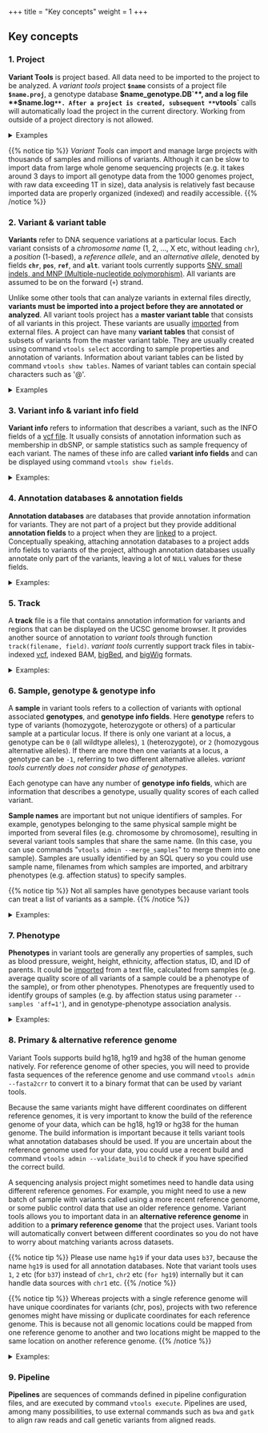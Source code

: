 +++
title = "Key concepts"
weight = 1
+++

## Key concepts

### 1. Project

**Variant Tools** is project based. All data need to be imported to the project to be analyzed. A *variant tools* project **`$name`** consists of a project file **`$name.proj`**, a genotype database **$`name_genotype.DB`**, and a log file **`$name.log`**. After a project is created, subsequent **`vtools`** calls will automatically load the project in the current directory. Working from outside of a project directory is not allowed. 

<details> <summary> Examples </summary>

Let us create a sample project and import two datasets from the pilot phase of the 1000 genomes project: 

    % vtools init concept
    % vtools import CEU_hg38_all.vcf --build hg38 --sample_name CEU --var_info AA AC AN DP
    % vtools import JPT_hg38_all.vcf --sample_name JPT --var_info AA AC AN DP

 

The project properties can be displayed as follows 

    % vtools show project
    
    Project name:                concept
    Primary reference genome:    hg38
    Secondary reference genome:  
    Storage method:              hdf5
    Variant tables:              variant
    Annotation databases:  


</details>


{{% notice tip %}} 
*Variant Tools* can import and manage large projects with thousands of samples and millions of variants. Although it can be slow to import data from large whole genome sequencing projects (e.g. it takes around 3 days to import all genotype data from the 1000 genomes project, with raw data exceeding 1T in size), data analysis is relatively fast because imported data are properly organized (indexed) and readily accessible.
{{% /notice %}}

### 2. Variant & variant table

**Variants** refer to DNA sequence variations at a particular locus. Each variant consists of a *chromosome name* (1, 2, ..., X etc, without leading `chr`), a *position* (1-based), a *reference allele*, and an *alternative allele*, denoted by fields **`chr`**, **`pos`**, **`ref`**, and **`alt`**. variant tools currently supports [SNV, small indels, and MNP (Multiple-nucleotide polymorphism)][1]. All variants are assumed to be on the forward (`+`) strand. 

Unlike some other tools that can analyze variants in external files directly, **variants must be imported into a project before they are annotated or analyzed**. All variant tools project has a **master variant table** that consists of all variants in this project. These variants are usually [imported][2] from external files. A project can have many **variant tables** that consist of subsets of variants from the master variant table. They are usually created using command `vtools select` according to sample properties and annotation of variants. Information about variant tables can be listed by command `vtools show tables`. Names of variant tables can contain special characters such as '@'. 

<details> <summary> Examples </summary>

This project has a single **master variant table** with 4,858 variants: 

    % vtools show tables
    
    table      #variants     date message
    variant        4,839    May30 Master variant table
    

Each variant has chr, position, reference and alternative alleles, 

    % vtools output variant chr pos ref alt --limit 5
    
    1   1180123 T   C
    1   1180168 G   A
    1   1182895 C   T
    1   1184997 T   A
    1   1185051 G   A


We can select all variants with reference allele `T` and save the results to a **variant table** named `refT`, 

    % vtools select variant 'ref="T"' --to_table refT 'variants with reference allele T'
    
    Running: 3 1.5K/s in 00:00:00
    INFO: 780 variants selected.
    

Now there are two variant tables `variant` and `refT` in this project 

    % vtools show tables
    
    table      #variants     date message
    refT             780    May30 variants with reference allele T
    variant        4,839    May30 Master variant table
    

As you can see, all variants in table `refT` have reference allele `T`: 

    % vtools output refT chr pos ref alt --limit 5
    
    1   1180123 T   C
    1   1184997 T   A
    1   3631572 T   C
    1   6464441 T   C
    1   6464628 T   C
    

</details>




### 3. Variant info & variant info field

**Variant info** refers to information that describes a variant, such as the INFO fields of a [vcf file][3]. It usually consists of annotation information such as membership in dbSNP, or sample statistics such as sample frequency of each variant. The names of these info are called **variant info fields** and can be displayed using command `vtools show fields`. 

<details><summary>Examples:</summary> The project has 4 variant info fields `AA`, `AC`, `AN`, and `DP`, as shown by the following command 

    % vtools show fields
    
    variant.chr (char)      Chromosome name (VARCHAR)
    variant.pos (int)       Position (INT, 1-based)
    variant.ref (char)      Reference allele (VARCHAR, - for missing allele of an insertion)
    variant.alt (char)      Alternative allele (VARCHAR, - for missing allele of an deletion)
    variant.AA (char)
    variant.AC (int)
    variant.AN (int)
    variant.DP (int)
    refT.chr (char)         Chromosome name (VARCHAR)

    

These fields are imported from the INFO fields of the vcf file, and are the ancestral allele, total number of alternate alleles in called genotypes, total number of alleles in called genotypes, and Read Depth from MOSAIK BAM, respectively, for each variant. These fields could be outputted for each variant, 



    % vtools  output refT chr pos ref alt AA AC AN DP --limit 5
    
    1   1180123 T   C   T   4   114 3251
    1   1184997 T   A   T   1   178 7275
    1   3631572 T   C   C   156 156 1753
    1   6464441 T   C   T   12  172 4691
    1   6464628 T   C   T   9   176 6871
    

More variant info fields could be added to the project using command `vtools update`. 



    % vtools update variant --from_file CEU_hg38_all.vcf --var_info id 
    
    INFO: Using primary reference genome hg38 of the project.
    Getting existing variants: 100% [=======================] 4,839 372.4K/s in 00:00:00
    INFO: Updating variants from CEU_hg38_all.vcf (1/1)
    CEU_hg38_all.vcf: 100% [==================================] 3,512 7.4K/s in 00:00:00
    Getting existing variants: 100% [=======================] 4,839 368.5K/s in 00:00:00



    $ vtools output refT chr pos ref alt id AA AC AN DP -l 5
    
    1   1180123 T   C   .           T   4   114 3251
    1   1184997 T   A   .           T   1   178 7275
    1   3631572 T   C   rs2760321   C   156 156 1753
    1   6464441 T   C   rs11800462  T   12  172 4691
    1   6464628 T   C   rs3170675   T   9   176 6871
    

</details>



### 4. Annotation databases & annotation fields

**Annotation databases** are databases that provide annotation information for variants. They are not part of a project but they provide additional **annotation fields** to a project when they are [linked][4] to a project. Conceptually speaking, attaching annotation databases to a project adds info fields to variants of the project, although annotation databases usually annotate only part of the variants, leaving a lot of `NULL` values for these fields. 

<details><summary>Examples:</summary> Let us download and use an annotation database `dbSNP` version 135 for reference genome hg19

    % vtools use dbSNP
    
    INFO: Choosing version dbSNP-hg38_143 from 10 available databases.
    INFO: Downloading annotation database annoDB/dbSNP-hg38_143.ann
    INFO: Using annotation DB dbSNP as dbSNP in project concept.
    INFO: dbSNP version 143, created using vcf file downloaded from NCBI

This database provides the following **annotation fields** 

    % vtools show annotation dbSNP
    
    Annotation database dbSNP (version hg38_143)
    Description:            dbSNP version 143, created using vcf file downloaded from NCBI
    Database type:          variant
    Reference genome hg38:  chr, pos, ref, alt
      chr (char)
      pos (int)
      name (char)           DB SNP ID (rsname)
      ref (char)            Reference allele (as on the + strand)
      alt (char)            Alternative allele (as on the + strand)
      FILTER (char)         Inconsistent Genotype Submission For At Least One Sample
      RS (int)              dbSNP ID (i.e. rs number)
      RSPOS (int)           Chr position reported in dbSNP
      RV (int)              RS orientation is reversed
      VP (char)             Variation Property.  Documentation is at ftp://ftp.ncbi.nlm.nih.gov/snp/specs/dbSNP_BitField_latest.pdf
      GENEINFO (char)       Pairs each of gene symbol:gene id.  The gene symbol and id are delimited by a colon (:) and each pair is delimited by a vertical bar (|)
      dbSNPBuildID (int)    First dbSNP Build for RS
      SAO (int)             Variant Allele Origin: 0 - unspecified, 1 - Germline, 2 - Somatic, 3 - Both
      SSR (int)             Variant Suspect Reason Codes (may be more than one value added together) 0 - unspecified, 1 - Paralog, 2 - byEST, 4 - oldAlign, 8 - Para_EST, 16 - 1kg_failed,
                            1024 - other
      WGT (int)             Weight, 00 - unmapped, 1 - weight 1, 2 - weight 2, 3 - weight 3 or more
      VC (char)             Variation Class
      PM_flag (int)         Variant is Precious(Clinical,Pubmed Cited)
      TPA_flag (int)        Provisional Third Party Annotation(TPA) (currently rs from PHARMGKB who will give phenotype data)
      PMC_flag (int)        Links exist to PubMed Central article
      S3D_flag (int)        Has 3D structure - SNP3D table
      SLO_flag (int)        Has SubmitterLinkOut - From SNP->SubSNP->Batch.link_out
      NSF_flag (int)        Has non-synonymous frameshift A coding region variation where one allele in the set changes all downstream amino acids. FxnClass = 44
      NSM_flag (int)        Has non-synonymous missense A coding region variation where one allele in the set changes protein peptide. FxnClass = 42
      NSN_flag (int)        Has non-synonymous nonsense A coding region variation where one allele in the set changes to STOP codon (TER). FxnClass = 41
      REF_flag_flag (int)   Has reference A coding region variation where one allele in the set is identical to the reference sequence. FxnCode = 8
      SYN_flag (int)        Has synonymous A coding region variation where one allele in the set does not change the encoded amino acid. FxnCode = 3
      U3_flag (int)         In 3' UTR Location is in an untranslated region (UTR). FxnCode = 53
      U5_flag (int)         In 5' UTR Location is in an untranslated region (UTR). FxnCode = 55
      ASS_flag (int)        In acceptor splice site FxnCode = 73
      DSS_flag (int)        In donor splice-site FxnCode = 75
      INT_flag (int)        In Intron FxnCode = 6
      R3_flag (int)         In 3' gene region FxnCode = 13
      R5_flag (int)         In 5' gene region FxnCode = 15
      OTH_flag (int)        Has other variant with exactly the same set of mapped positions on NCBI refernce assembly.
      CFL_flag (int)        Has Assembly conflict. This is for weight 1 and 2 variant that maps to different chromosomes on different assemblies.
      ASP_flag (int)        Is Assembly specific. This is set if the variant only maps to one assembly
      MUT_flag (int)        Is mutation (journal citation, explicit fact): a low frequency variation that is cited in journal and other reputable sources
      VLD_flag (int)        Is Validated.  This bit is set if the variant has 2+ minor allele count based on frequency or genotype data.
      G5A_flag (int)        >5% minor allele frequency in each and all populations
      G5_flag (int)         >5% minor allele frequency in 1+ populations
      HD_flag (int)         Marker is on high density genotyping kit (50K density or greater).  The variant may have phenotype associations present in dbGaP.
      GNO_flag (int)        Genotypes available. The variant has individual genotype (in SubInd table).
      KGValidated_flag (int)
                            1000 Genome validated
      KGPhase1_flag (int)   1000 Genome phase 1 (incl. June Interim phase 1)
      KGPilot123_flag (int) 1000 Genome discovery all pilots 2010(1,2,3)
      KGPROD_flag (int)     Has 1000 Genome submission
      OTHERKG_flag (int)    non-1000 Genome submission
      PH3_flag (int)        HAP_MAP Phase 3 genotyped: filtered, non-redundant
      CDA_flag (int)        Variation is interrogated in a clinical diagnostic assay
      LSD_flag (int)        Submitted from a locus-specific database
      MTP_flag (int)        Microattribution/third-party annotation(TPA:GWAS,PAGE)
      OM_flag (int)         Has OMIM/OMIA
      NOC_flag (int)        Contig allele not present in variant allele list. The reference sequence allele at the mapped position is not present in the variant allele list, adjusted for
                            orientation.
      WTD_flag (int)        Is Withdrawn by submitter If one member ss is withdrawn by submitter, then this bit is set.  If all member ss' are withdrawn, then the rs is deleted to
                            SNPHistory
      NOV_flag (int)        Rs cluster has non-overlapping allele sets. True when rs set has more than 2 alleles from different submissions and these sets share no alleles in common.
      CAF (char)            An ordered, comma delimited list of allele frequencies based on 1000Genomes, starting with the reference allele followed by alternate alleles as ordered in the
                            ALT column. Where a 1000Genomes alternate allele is not in the dbSNPs alternate allele set, the allele is added to the ALT column.  The minor allele is the
                            second largest value in the list, and was previuosly reported in VCF as the GMAF.  This is the GMAF reported on the RefSNP and EntrezSNP pages and
                            VariationReporter
      COMMON (int)          RS is a common SNP.  A common SNP is one that has at least one 1000Genomes population with a minor allele of frequency >= 1% and for which 2 or more founders
                            contribute to that minor allele frequency.

    

The fields are now available in the project, 

    % vtools show fields
    
    variant.chr (char)      Chromosome name (VARCHAR)
    variant.pos (int)       Position (INT, 1-based)
    variant.ref (char)      Reference allele (VARCHAR, - for missing allele of an insertion)
    variant.alt (char)      Alternative allele (VARCHAR, - for missing allele of an deletion)
    variant.AA (char)
    variant.AC (int)
    variant.AN (int)
    variant.DP (int)
    variant.id (char)
    refT.chr (char)         Chromosome name (VARCHAR)
    dbSNP.chr (char)
    dbSNP.pos (int)
    dbSNP.name (char)       DB SNP ID (rsname)
    dbSNP.ref (char)        Reference allele (as on the + strand)
    dbSNP.alt (char)        Alternative allele (as on the + strand)
    dbSNP.FILTER (char)     Inconsistent Genotype Submission For At Least One Sample
    dbSNP.RS (int)          dbSNP ID (i.e. rs number)
    dbSNP.RSPOS (int)       Chr position reported in dbSNP
    dbSNP.RV (int)          RS orientation is reversed
    dbSNP.VP (char)         Variation Property.  Documentation is at ftp://ftp.ncbi.nlm.nih.gov/snp/specs/dbSNP_BitField_latest.pdf
    dbSNP.GENEINFO (char)   Pairs each of gene symbol:gene id.  The gene symbol and id are delimited by a colon (:) and each pair is delimited by a vertical bar (|)
    dbSNP.dbSNPBuildID (int)
                            First dbSNP Build for RS
    dbSNP.SAO (int)         Variant Allele Origin: 0 - unspecified, 1 - Germline, 2 - Somatic, 3 - Both
    dbSNP.SSR (int)         Variant Suspect Reason Codes (may be more than one value added together) 0 - unspecified, 1 - Paralog, 2 - byEST, 4 - oldAlign, 8 - Para_EST, 16 - 1kg_failed,
                            1024 - other
    dbSNP.WGT (int)         Weight, 00 - unmapped, 1 - weight 1, 2 - weight 2, 3 - weight 3 or more
    dbSNP.VC (char)         Variation Class
    dbSNP.PM_flag (int)     Variant is Precious(Clinical,Pubmed Cited)
    dbSNP.TPA_flag (int)    Provisional Third Party Annotation(TPA) (currently rs from PHARMGKB who will give phenotype data)
    dbSNP.PMC_flag (int)    Links exist to PubMed Central article
    dbSNP.S3D_flag (int)    Has 3D structure - SNP3D table
    dbSNP.SLO_flag (int)    Has SubmitterLinkOut - From SNP->SubSNP->Batch.link_out
    dbSNP.NSF_flag (int)    Has non-synonymous frameshift A coding region variation where one allele in the set changes all downstream amino acids. FxnClass = 44
    dbSNP.NSM_flag (int)    Has non-synonymous missense A coding region variation where one allele in the set changes protein peptide. FxnClass = 42
    dbSNP.NSN_flag (int)    Has non-synonymous nonsense A coding region variation where one allele in the set changes to STOP codon (TER). FxnClass = 41
    dbSNP.REF_flag_flag (int)
                            Has reference A coding region variation where one allele in the set is identical to the reference sequence. FxnCode = 8
    dbSNP.SYN_flag (int)    Has synonymous A coding region variation where one allele in the set does not change the encoded amino acid. FxnCode = 3
    dbSNP.U3_flag (int)     In 3' UTR Location is in an untranslated region (UTR). FxnCode = 53
    dbSNP.U5_flag (int)     In 5' UTR Location is in an untranslated region (UTR). FxnCode = 55
    dbSNP.ASS_flag (int)    In acceptor splice site FxnCode = 73
    dbSNP.DSS_flag (int)    In donor splice-site FxnCode = 75
    dbSNP.INT_flag (int)    In Intron FxnCode = 6
    dbSNP.R3_flag (int)     In 3' gene region FxnCode = 13
    dbSNP.R5_flag (int)     In 5' gene region FxnCode = 15
    dbSNP.OTH_flag (int)    Has other variant with exactly the same set of mapped positions on NCBI refernce assembly.
    dbSNP.CFL_flag (int)    Has Assembly conflict. This is for weight 1 and 2 variant that maps to different chromosomes on different assemblies.
    dbSNP.ASP_flag (int)    Is Assembly specific. This is set if the variant only maps to one assembly
    dbSNP.MUT_flag (int)    Is mutation (journal citation, explicit fact): a low frequency variation that is cited in journal and other reputable sources
    dbSNP.VLD_flag (int)    Is Validated.  This bit is set if the variant has 2+ minor allele count based on frequency or genotype data.
    dbSNP.G5A_flag (int)    >5% minor allele frequency in each and all populations
    dbSNP.G5_flag (int)     >5% minor allele frequency in 1+ populations
    dbSNP.HD_flag (int)     Marker is on high density genotyping kit (50K density or greater).  The variant may have phenotype associations present in dbGaP.
    dbSNP.GNO_flag (int)    Genotypes available. The variant has individual genotype (in SubInd table).
    dbSNP.KGValidated_flag (int)
                            1000 Genome validated
    dbSNP.KGPhase1_flag (int)
                            1000 Genome phase 1 (incl. June Interim phase 1)
    dbSNP.KGPilot123_flag (int)
                            1000 Genome discovery all pilots 2010(1,2,3)
    dbSNP.KGPROD_flag (int) Has 1000 Genome submission
    dbSNP.OTHERKG_flag (int)
                            non-1000 Genome submission
    dbSNP.PH3_flag (int)    HAP_MAP Phase 3 genotyped: filtered, non-redundant
    dbSNP.CDA_flag (int)    Variation is interrogated in a clinical diagnostic assay
    dbSNP.LSD_flag (int)    Submitted from a locus-specific database
    dbSNP.MTP_flag (int)    Microattribution/third-party annotation(TPA:GWAS,PAGE)
    dbSNP.OM_flag (int)     Has OMIM/OMIA
    dbSNP.NOC_flag (int)    Contig allele not present in variant allele list. The reference sequence allele at the mapped position is not present in the variant allele list, adjusted for
                            orientation.
    dbSNP.WTD_flag (int)    Is Withdrawn by submitter If one member ss is withdrawn by submitter, then this bit is set.  If all member ss' are withdrawn, then the rs is deleted to
                            SNPHistory
    dbSNP.NOV_flag (int)    Rs cluster has non-overlapping allele sets. True when rs set has more than 2 alleles from different submissions and these sets share no alleles in common.
    dbSNP.CAF (char)        An ordered, comma delimited list of allele frequencies based on 1000Genomes, starting with the reference allele followed by alternate alleles as ordered in the
                            ALT column. Where a 1000Genomes alternate allele is not in the dbSNPs alternate allele set, the allele is added to the ALT column.  The minor allele is the
                            second largest value in the list, and was previuosly reported in VCF as the GMAF.  This is the GMAF reported on the RefSNP and EntrezSNP pages and
                            VariationReporter
    dbSNP.COMMON (int)      RS is a common SNP.  A common SNP is one that has at least one 1000Genomes population with a minor allele of frequency >= 1% and for which 2 or more founders
                            contribute to that minor allele frequency.



These fields can be used just like **variant info fields**, 

    % vtools output refT chr pos ref alt dbSNP.name --limit 5
    
    1   1180123 T   C   rs111751804
    1   1184997 T   A   rs116321663
    1   3631572 T   C   rs2760321
    1   6464441 T   C   rs11800462
    1   6464628 T   C   rs3170675
    

As you can see, not all variants are in dbSNP. If we select variants that are in dbSNP, about half of variants are in dbSNP, 

    % vtools select variant 'dbSNP.chr is not NULL' -t inDBSNP 'variants in dbSNP version 143'
    
    Running: 18 8.3/s in 00:00:02
    INFO: 4833 variants selected.
    

We can check the details of variants in dbSNP using 

    % vtools output inDBSNP chr pos ref alt name GENEINFO --limit 5
    
    1   1180123 T   C   rs111751804 TTLL10:254173|TTLL10-AS1:100506376
    1   1180168 G   A   rs114390380 TTLL10:254173|TTLL10-AS1:100506376
    1   1182895 C   T   rs61733845  TTLL10:254173
    1   1184997 T   A   rs116321663 TTLL10:254173
    1   1185051 G   A   rs1320571   TTLL10:254173
    

</details>



### 5. Track

A **track** file is a file that contains annotation information for variants and regions that can be displayed on the UCSC genome browser. It provides another source of annotation to *variant tools* through function `track(filename, field)`. *variant tools* currently support track files in tabix-indexed [vcf][3], indexed BAM, [bigBed][5], and [bigWig][6] formats. 

<details><summary>Examples:</summary> If we download a [bigWig annotation file](http://www.iq-darwin.cremag.org/resources/encode/hg19/pliki/wgEncodeGisRnaSeqH1hescCellPapPlusRawRep1.bigWig) from the [UCSC ENCODE website][7], you can use it to annotate and select variants, 


    % wget http://www.iq-darwin.cremag.org/resources/encode/hg19/pliki/wgEncodeGisRnaSeqH1hescCellPapPlusRawRep1.bigWig
    % vtools output variant chr pos ref alt 'track("wgEncodeGisRnaSeqH1hescCellPapPlusRawRep1.bigWig")' -l 10
    
    1	1180123	T	C	.
    1	1180168	G	A	.
    1	1182895	C	T	.
    1	1184997	T	A	.
    1	1185051	G	A	.
    1	3631572	T	C	.
    1	3632268	G	C	.
    1	3635173	C	T	.
    1	3635228	G	A	.
    1	3638787	G	A	.
    

    

</details>



### 6. Sample, genotype & genotype info

A **sample** in variant tools refers to a collection of variants with optional associated **genotypes**, and **genotype info fields**. Here **genotype** refers to type of variants (homozygote, heterozygote or others) of a particular sample at a particular locus. If there is only one variant at a locus, a genotype can be `0` (all wildtype alleles), `1` (heterozygote), or `2` (homozygous alternative alleles). If there are more then one variants at a locus, a genotype can be `-1`, referring to two different alternative alleles. *variant tools currently does not consider phase of genotypes*. 

Each genotype can have any number of **genotype info fields**, which are information that describes a genotype, usually quality scores of each called variant. 

**Sample names** are important but not unique identifiers of samples. For example, genotypes belonging to the same physical sample might be imported from several files (e.g. chromosome by chromosome), resulting in several variant tools samples that share the same name. (In this case, you can use commands "`vtools admin --merge_samples`" to merge them into one sample). Samples are usually identified by an SQL query so you could use sample name, filenames from which samples are imported, and arbitrary phenotypes (e.g. affection status) to specify samples. 


{{% notice tip %}}
Not all samples have genotypes because variant tools can treat a list of variants as a sample. 
{{% /notice %}}

<details><summary>Examples:</summary> This project has two samples with names `CEU` and `JPT`: 

    % vtools show samples
    
    sample_name filename
    CEU         CEU_hg38_all.vcf
    JPT         JPT_hg38_all.vcf


However, for this particular project, the samples are just lists of variants so there is no genotype and genotype fields. 

    % vtools show genotypes
    
    sample_name filename            num_genotypes   sample_genotype_fields
    CEU         CEU_hg38_all.vcf    3470            GT
    JPT         JPT_hg38_all.vcf    2878            GT  
    

</details>



### 7. Phenotype

**Phenotypes** in variant tools are generally any properties of samples, such as blood pressure, weight, height, ethnicity, affection status, ID, and ID of parents. It could be [imported][8] from a text file, calculated from samples (e.g. average quality score of all variants of a sample could be a phenotype of the sample), or from other phenotypes. Phenotypes are frequently used to identify groups of samples (e.g. by affection status using parameter `--samples 'aff=1'`), and in genotype-phenotype association analysis. 

<details><summary>Examples:</summary> This project does not have any genotype and existing phenotype, we can add a phenotype `num` as the number of variants in each sample: 

    % vtools phenotype --from_stat 'num=#(GT)'
    
    Calculating phenotype: 100% [==========================================] 2 2.0/s in 00:00:01
    INFO: 2 values of 1 phenotypes (1 new, 0 existing) of 2 samples are updated.

    

The samples are now have a phenotype called `num`, 

    % vtools show samples
    
    sample_name filename            num
    CEU         CEU_hg38_all.vcf    3470
    JPT         JPT_hg38_all.vcf    2878
    

</details>



### 8. Primary & alternative reference genome

Variant Tools supports build hg18, hg19 and hg38 of the human genome natively. For reference genome of other species, you will need to provide fasta sequences of the reference genome and use command `vtools admin --fasta2crr` to convert it to a binary format that can be used by variant tools. 

Because the same variants might have different coordinates on different reference genomes, it is very important to know the build of the reference genome of your data, which can be hg18, hg19 or hg38 for the human genome. The build information is important because it tells variant tools what annotation databases should be used. If you are uncertain about the reference genome used for your data, you could use a recent build and command `vtools admin --validate_build` to check if you have specified the correct build. 

A sequencing analysis project might sometimes need to handle data using different reference genomes. For example, you might need to use a new batch of sample with variants called using a more recent reference genome, or some public control data that use an older reference genome. Variant tools allows you to important data in an **alternative reference genome** in addition to a **primary reference genome** that the project uses. Variant tools will automatically convert between different coordinates so you do not have to worry about matching variants across datasets. 


{{% notice tip %}}
 Please use name `hg19` if your data uses `b37`, because the name `hg19` is used for all annotation databases. Note that variant tools uses `1`, `2` etc (for `b37`) instead of `chr1`, `chr2` etc (`for hg19`) internally but it can handle data sources with `chr1` etc. 
{{% /notice %}}
 
{{% notice tip %}}
Whereas projects with a single reference genome will have unique coordinates for variants (chr, pos), projects with two reference genomes might have missing or duplicate coordinates for each reference genome. This is because not all genomic locations could be mapped from one reference genome to another and two locations might be mapped to the same location on another reference genome. 
{{% /notice %}}


<details><summary>Examples:</summary> Our project uses reference genome hg38 so we used dbSNP version 143 . If you would like to use another version of dbSNP for this project, you can first add an alternative reference genome to the project by lifting over existing variants: 



    % vtools liftover hg19
    
    INFO: Downloading liftOver chain file from UCSC
    INFO: Exporting variants in BED format
    Exporting variants: 100% [===========================] 4,839 250.8K/s in 00:00:00
    INFO: Running UCSC liftOver tool
    Updating table variant: 100% [========================] 4,839 735.4/s in 00:00:06


    

The project now has two reference genomes 



    % vtools show project

    Project name:                concept
    Primary reference genome:    hg38
    Secondary reference genome:  hg19
    Storage method:              hdf5
    Variant tables:              inDBSNP
                                 refT
                                 variant
    Annotation databases:        dbSNP (~/.variant_tools/annoDB/dbSNP, hg38_143)


Now if we remove and re-link to dbSNP, we can use version 141 of the database 

    % vtools remove annotations dbSNP
    % vtools use dbSNP-hg19_141
    
    INFO: Downloading annotation database annoDB/dbSNP-hg19_141.ann
    INFO: Using annotation DB dbSNP as dbSNP in project concept.
    INFO: dbSNP version 141

    % vtools select variant 'dbSNP.chr is not NULL' -t inDBSNP 'variants in dbSNP version 141'
    
    Running: 18 484.7/s in 00:00:00
    INFO: 4833 variants selected.
    
<!-- 
A lot more variants are selected, showing the importance of using the latest version of database: 

    % vtools show tables -->
    

</details>



### 9. Pipeline

**Pipelines** are sequences of commands defined in pipeline configuration files, and are executed by command `vtools execute`. Pipelines are used, among many possibilities, to use external commands such as `bwa` and `gatk` to align raw reads and call genetic variants from aligned reads.

 [1]:    /documentation/keyconcepts/supportedtypes/
 [2]:    /documentation/vtools_commands/import/
 [3]: http://www.1000genomes.org/wiki/Analysis/Variant%20Call%20Format/vcf-variant-call-format-version-41
 [4]:    /documentation/vtools_commands/use/
 [5]: http://genome.ucsc.edu/goldenPath/help/bigBed.html
 [6]: http://genome.ucsc.edu/goldenPath/help/bigWig.html
 [7]: http://genome.ucsc.edu/ENCODE/
 [8]:    /documentation/vtools_commands/phenotype/